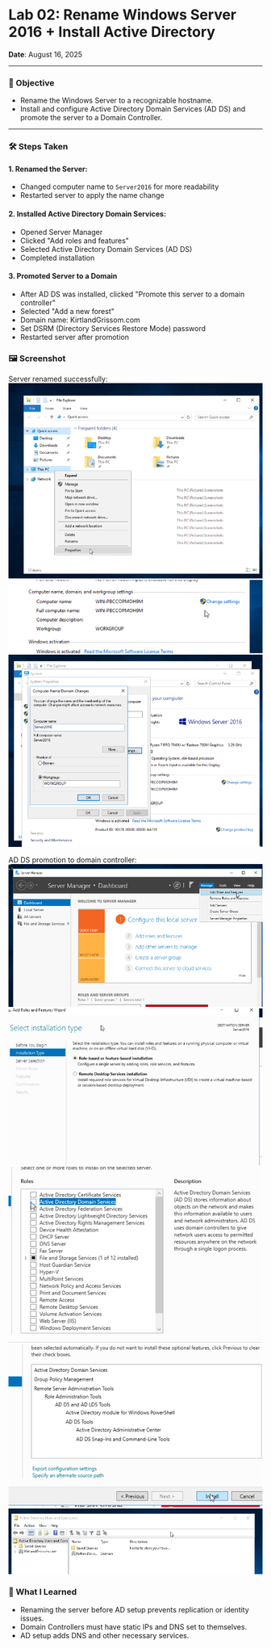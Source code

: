 # Lab 02: Rename Windows Server 2016 + Install Active Directory

**Date**: August 16, 2025

-------

### 🎯 Objective

- Rename the Windows Server to a recognizable hostname.
- Install and configure Active Directory Domain Services (AD DS) and promote the server to a Domain Controller.

-------

### 🛠️ Steps Taken

#### 1. Renamed the Server:
- Changed computer name to `Server2016` for more readability
- Restarted server to apply the name change

#### 2. Installed Active Directory Domain Services:

- Opened Server Manager
- Clicked "Add roles and features"
- Selected Active Directory Domain Services (AD DS)
- Completed installation

 #### 3. Promoted Server to a Domain

 - After AD DS was installed, clicked "Promote this server to a domain controller" 
 - Selected "Add a new forest"
 - Domain name: KirtlandGrissom.com
 - Set DSRM (Directory Services Restore Mode) password
 - Restarted server after promotion

### 🖼️ Screenshot

Server renamed successfully:
![Properties](./screenshots/lab02/Lab2-2.png) ![Original server name](./screenshots/lab02/Lab2-3.png) ![New server name](./screenshots/lab02/Lab2-4.png) 

AD DS promotion to domain controller:
![Add roles and Features](./screenshots/lab02/lab2-5.png) 
![installation type](./screenshots/lab02/Lab2-6.png) 
![Adding AD DS](./screenshots/lab02/Lab2-7.png) 
![Install AD DS](./screenshots/lab02/Lab2-8.png)
![successful install](./screenshots/lab02/Lab2-9.png)

### 🧠 What I Learned

 - Renaming the server before AD setup prevents replication or identity issues.
 - Domain Controllers must have static IPs and DNS set to themselves.
 - AD setup adds DNS and other necessary services.
